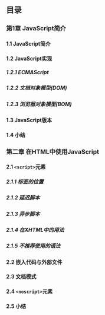 ## 目录
### 第1章 JavaScript简介
#### 1.1 JavaScript简介
#### 1.2 JavaScript实现
##### 1.2.1 ECMAScript
##### 1.2.2 文档对象模型(DOM)
##### 1.2.3 浏览器对象模型(BOM)
#### 1.3 JavaScript版本
#### 1.4 小结
### 第二章 在HTML中使用JavaScript
#### 2.1 `<script>`元素
##### 2.1.1 标签的位置
##### 2.1.2 延迟脚本
##### 2.1.3 异步脚本
##### 2.1.4 在XHTML中的用法
##### 2.1.5 不推荐使用的语法
#### 2.2 嵌入代码与外部文件
#### 2.3 文档模式
#### 2.4 `<noscript>`元素
#### 2.5 小结
